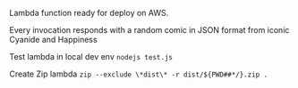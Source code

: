 Lambda function ready for deploy on AWS.

Every invocation responds with a random comic in JSON format from iconic Cyanide and Happiness

Test lambda in local dev env
`nodejs test.js`

Create Zip lambda
`zip --exclude \*dist\* -r dist/${PWD##*/}.zip .`
